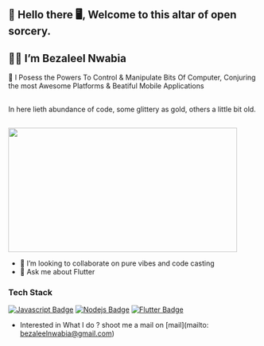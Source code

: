 ## 👋 Hello there 🖥️, Welcome to this altar of open sorcery.
##
## 👨‍💻 I’m Bezaleel Nwabia 
   🧙 I Posess the Powers To Control & Manipulate Bits Of Computer, Conjuring the most Awesome Platforms & Beatiful Mobile Applications
##
In here lieth abundance of code, some glittery as gold, others a little bit old.
##
<img src='https://i.pinimg.com/originals/8b/35/fe/8b35fef55fba1a201c9c7a11d3ec3d64.gif' width='460"' height='250"'>

- 👯 I’m looking to collaborate on pure vibes and code casting
- 💬 Ask me about Flutter 


### Tech Stack

[![Javascript Badge](https://img.shields.io/badge/-Javascript-F0DB4F?style=for-the-badge&labelColor=black&logo=javascript&logoColor=F0DB4F)](#) [![Nodejs Badge](https://img.shields.io/badge/-Nodejs-3C873A?style=for-the-badge&labelColor=black&logo=node.js&logoColor=3C873A)](#) [![Flutter Badge](https://img.shields.io/badge/-Flutter-007acc?style=for-the-badge&labelColor=black&logo=flutter&logoColor=007acc)](#)


- Interested in What I do ? shoot me a mail on [mail](mailto: bezaleelnwabia@gmail.com)
<!---
## Github Stats

- ***Github profile summary*** <a href="https://profile-summary-for-github.com/user/emexbazz">https://profile-summary-for-github.com/user/emexbazz</a>

<p>
<img src="https://github-readme-streak-stats.herokuapp.com/?user=emexbazz&theme=blueberry" alt="emexbazz"/>
</p>

<p>
<img src="https://github-readme-stats.vercel.app/api?username=emexbazz&count_private=true&show_icons=true&theme=blueberry" width=55% height="204px"/>
<img src="https://github-readme-stats.vercel.app/api/top-langs/?username=emexbazz&show_icons=true&layout=compact&cache_seconds=1800&langs_count=8&theme=blueberry&count_private=true&show_icons=true" width=40% height="200px"/>
</p>


emexbazz/emexbazz is a ✨ special ✨ repository because its `README.md` (this file) appears on your GitHub profile.
You can click the Preview link to take a look at your changes.
--->
